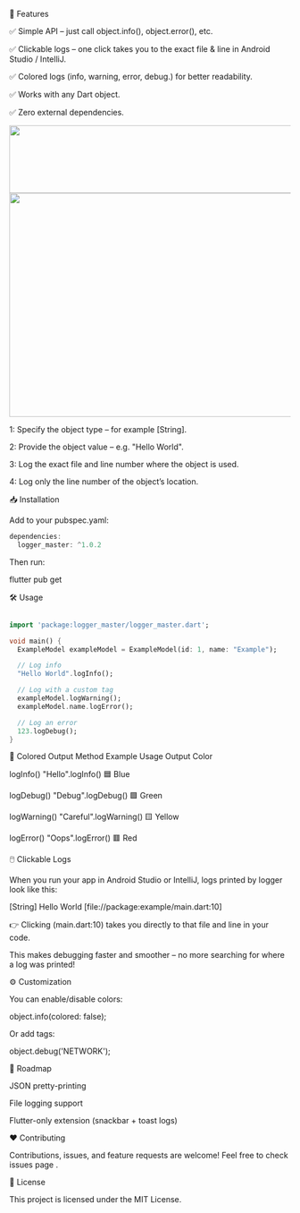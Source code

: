 🚀 Features

✅ Simple API – just call object.info(), object.error(), etc.

✅ Clickable logs – one click takes you to the exact file & line in Android Studio / IntelliJ.

✅ Colored logs (info, warning, error, debug.) for better readability.

✅ Works with any Dart object.

✅ Zero external dependencies.

<img width="1067" height="121" src="https://github.com/user-attachments/assets/edff24fa-ef1a-4793-b141-e399d6466606" />

<img width="1000" height="400" src="https://github.com/user-attachments/assets/d58e225b-250c-404c-967c-da63559b03a2" />

1: Specify the object type – for example [String].

2: Provide the object value – e.g. "Hello World".

3: Log the exact file and line number where the object is used.

4: Log only the line number of the object’s location.

📥 Installation

Add to your pubspec.yaml:

```dart
dependencies:
  logger_master: ^1.0.2
```

Then run:

flutter pub get

🛠️ Usage

```dart

import 'package:logger_master/logger_master.dart';

void main() {
  ExampleModel exampleModel = ExampleModel(id: 1, name: "Example");

  // Log info
  "Hello World".logInfo();

  // Log with a custom tag
  exampleModel.logWarning();
  exampleModel.name.logError();

  // Log an error
  123.logDebug();
}
```

🎨 Colored Output
Method	Example Usage	Output Color

logInfo()	"Hello".logInfo()	🟦 Blue

logDebug()	"Debug".logDebug()	🟩 Green

logWarning()	"Careful".logWarning()	🟨 Yellow

logError()	"Oops".logError()	🟥 Red

🖱️ Clickable Logs

When you run your app in Android Studio or IntelliJ, logs printed by logger look like this:

[String] Hello World [file://package:example/main.dart:10]


👉 Clicking (main.dart:10) takes you directly to that file and line in your code.

This makes debugging faster and smoother – no more searching for where a log was printed!

⚙️ Customization

You can enable/disable colors:

object.info(colored: false);


Or add tags:

object.debug('NETWORK');

📌 Roadmap

 JSON pretty-printing

 File logging support

 Flutter-only extension (snackbar + toast logs)

❤️ Contributing

Contributions, issues, and feature requests are welcome!
Feel free to check issues page
.

📄 License

This project is licensed under the MIT License.
